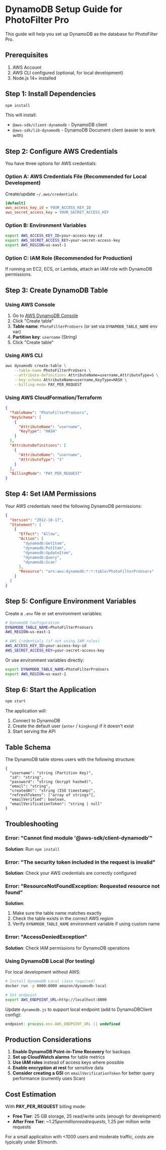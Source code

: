 # DynamoDB Setup Guide for PhotoFilter Pro

This guide will help you set up DynamoDB as the database for PhotoFilter Pro.

## Prerequisites

1. AWS Account
2. AWS CLI configured (optional, for local development)
3. Node.js 14+ installed

## Step 1: Install Dependencies

```bash
npm install
```

This will install:
- `@aws-sdk/client-dynamodb` - DynamoDB client
- `@aws-sdk/lib-dynamodb` - DynamoDB Document client (easier to work with)

## Step 2: Configure AWS Credentials

You have three options for AWS credentials:

### Option A: AWS Credentials File (Recommended for Local Development)

Create/update `~/.aws/credentials`:

```ini
[default]
aws_access_key_id = YOUR_ACCESS_KEY_ID
aws_secret_access_key = YOUR_SECRET_ACCESS_KEY
```

### Option B: Environment Variables

```bash
export AWS_ACCESS_KEY_ID=your-access-key-id
export AWS_SECRET_ACCESS_KEY=your-secret-access-key
export AWS_REGION=us-east-1
```

### Option C: IAM Role (Recommended for Production)

If running on EC2, ECS, or Lambda, attach an IAM role with DynamoDB permissions.

## Step 3: Create DynamoDB Table

### Using AWS Console

1. Go to [AWS DynamoDB Console](https://console.aws.amazon.com/dynamodb/)
2. Click "Create table"
3. **Table name**: `PhotoFilterProUsers` (or set via `DYNAMODB_TABLE_NAME` env var)
4. **Partition key**: `username` (String)
5. Click "Create table"

### Using AWS CLI

```bash
aws dynamodb create-table \
    --table-name PhotoFilterProUsers \
    --attribute-definitions AttributeName=username,AttributeType=S \
    --key-schema AttributeName=username,KeyType=HASH \
    --billing-mode PAY_PER_REQUEST
```

### Using AWS CloudFormation/Terraform

```json
{
  "TableName": "PhotoFilterProUsers",
  "KeySchema": [
    {
      "AttributeName": "username",
      "KeyType": "HASH"
    }
  ],
  "AttributeDefinitions": [
    {
      "AttributeName": "username",
      "AttributeType": "S"
    }
  ],
  "BillingMode": "PAY_PER_REQUEST"
}
```

## Step 4: Set IAM Permissions

Your AWS credentials need the following DynamoDB permissions:

```json
{
  "Version": "2012-10-17",
  "Statement": [
    {
      "Effect": "Allow",
      "Action": [
        "dynamodb:GetItem",
        "dynamodb:PutItem",
        "dynamodb:UpdateItem",
        "dynamodb:Query",
        "dynamodb:Scan"
      ],
      "Resource": "arn:aws:dynamodb:*:*:table/PhotoFilterProUsers"
    }
  ]
}
```

## Step 5: Configure Environment Variables

Create a `.env` file or set environment variables:

```bash
# DynamoDB Configuration
DYNAMODB_TABLE_NAME=PhotoFilterProUsers
AWS_REGION=us-east-1

# AWS Credentials (if not using IAM roles)
AWS_ACCESS_KEY_ID=your-access-key-id
AWS_SECRET_ACCESS_KEY=your-secret-access-key
```

Or use environment variables directly:

```bash
export DYNAMODB_TABLE_NAME=PhotoFilterProUsers
export AWS_REGION=us-east-1
```

## Step 6: Start the Application

```bash
npm start
```

The application will:
1. Connect to DynamoDB
2. Create the default user (`anter` / `kingkong`) if it doesn't exist
3. Start serving the API

## Table Schema

The DynamoDB table stores users with the following structure:

```
{
  "username": "string (Partition Key)",
  "id": "string",
  "password": "string (bcrypt hashed)",
  "email": "string",
  "createdAt": "string (ISO timestamp)",
  "refreshTokens": ["array of strings"],
  "emailVerified": boolean,
  "emailVerificationToken": "string | null"
}
```

## Troubleshooting

### Error: "Cannot find module '@aws-sdk/client-dynamodb'"

**Solution**: Run `npm install`

### Error: "The security token included in the request is invalid"

**Solution**: Check your AWS credentials are correctly configured

### Error: "ResourceNotFoundException: Requested resource not found"

**Solution**: 
1. Make sure the table name matches exactly
2. Check the table exists in the correct AWS region
3. Verify `DYNAMODB_TABLE_NAME` environment variable if using custom name

### Error: "AccessDeniedException"

**Solution**: Check IAM permissions for DynamoDB operations

### Using DynamoDB Local (for testing)

For local development without AWS:

```bash
# Install DynamoDB Local (Java required)
docker run -p 8000:8000 amazon/dynamodb-local

# Set endpoint
export AWS_ENDPOINT_URL=http://localhost:8000
```

Update `dynamodb.js` to support local endpoint (add to DynamoDBClient config):
```javascript
endpoint: process.env.AWS_ENDPOINT_URL || undefined
```

## Production Considerations

1. **Enable DynamoDB Point-in-Time Recovery** for backups
2. **Set up CloudWatch alarms** for table metrics
3. **Use IAM roles** instead of access keys where possible
4. **Enable encryption at rest** for sensitive data
5. **Consider creating a GSI** on `emailVerificationToken` for better query performance (currently uses Scan)

## Cost Estimation

With **PAY_PER_REQUEST** billing mode:
- **Free Tier**: 25 GB storage, 25 read/write units (enough for development)
- **After Free Tier**: ~$1.25 per million read requests, ~$1.25 per million write requests

For a small application with <1000 users and moderate traffic, costs are typically under $1/month.


